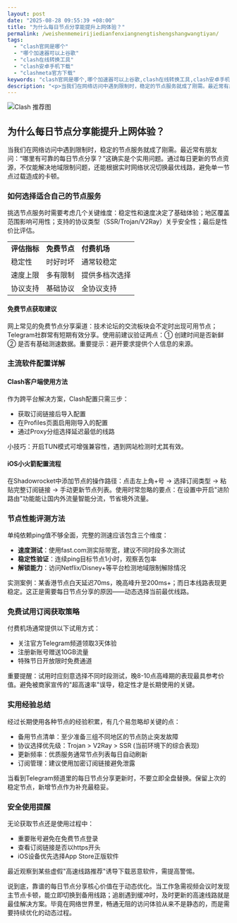 ```yaml
---
layout: post
date: "2025-08-28 09:55:39 +08:00"
title: "为什么每日节点分享能提升上网体验？"
permalink: /weishenmemeirijiedianfenxiangnengtishengshangwangtiyan/
tags:
  - "clash官网是哪个"
  - "哪个加速器可以上谷歌"
  - "clash在线转换工具"
  - "clash安卓手机下载"
  - "clashmeta官方下载"
keywords: "clash官网是哪个,哪个加速器可以上谷歌,clash在线转换工具,clash安卓手机下载,clashmeta官方下载"
description: "<p>当我们在网络访问中遇到限制时，稳定的节点服务就成了刚需。最近常有朋友问：“哪里有可靠的每日节点分享？”这确实是个实用问题。通过每日更新的节点资源，不仅能解决地域限制问题，还能根据实时网络状况切换最优线路，避免单一节点过载造成的卡顿。</p>"
---
```


![Clash 推荐图](https://clashjd.github.io/assets/img/clash订阅节点购买.png)

## 为什么每日节点分享能提升上网体验？

<p>当我们在网络访问中遇到限制时，稳定的节点服务就成了刚需。最近常有朋友问：“哪里有可靠的每日节点分享？”这确实是个实用问题。通过每日更新的节点资源，不仅能解决地域限制问题，还能根据实时网络状况切换最优线路，避免单一节点过载造成的卡顿。</p>
<h3>如何选择适合自己的节点服务</h3>
<p>挑选节点服务时需要考虑几个关键维度：稳定性和速度决定了基础体验；地区覆盖范围影响可用性；支持的协议类型（SSR/Trojan/V2Ray）关乎安全性；最后是性价比评估。</p>
<table>
<tr>
<td><strong>评估指标</strong></td>
<td><strong>免费节点</strong></td>
<td><strong>付费机场</strong></td>
</tr>
<tr>
<td>稳定性</td>
<td>时好时坏</td>
<td>通常较稳定</td>
</tr>
<tr>
<td>速度上限</td>
<td>多有限制</td>
<td>提供多档次选择</td>
</tr>
<tr>
<td>协议支持</td>
<td>基础协议</td>
<td>全协议支持</td>
</tr>
</table>
<h4>免费节点获取建议</h4>
<p>网上常见的免费节点分享渠道：技术论坛的交流板块会不定时出现可用节点；Telegram社群常有短期有效分享。使用前建议验证两点：① 创建时间是否新鲜 ② 是否有基础测速数据。重要提示：避开要求提供个人信息的来源。</p>
<h3>主流软件配置详解</h3>
<h4>Clash客户端使用方法</h4>
<p>作为跨平台解决方案，Clash配置只需三步：</p>
<ul>
<li>获取订阅链接后导入配置</li>
<li>在Profiles页面启用刚导入的配置</li>
<li>通过Proxy分组选择延迟最低的线路</li>
</ul>
<p>小技巧：开启TUN模式可增强兼容性，遇到网站检测时尤其有效。</p>
<h4>iOS小火箭配置流程</h4>
<p>在Shadowrocket中添加节点的操作路径：点击左上角+号 → 选择订阅类型 → 粘贴完整订阅链接 → 手动更新节点列表。使用时常忽略的要点：在设置中开启"进阶路由"功能能让国内外流量智能分流，节省境外流量。</p>
<h3>节点性能评测方法</h3>
<p>单纯依赖ping值不够全面，完整的测速应该包含三个维度：</p>
<ul>
<li><strong>速度测试</strong>：使用fast.com测实际带宽，建议不同时段多次测试</li>
<li><strong>稳定性验证</strong>：连续ping目标节点1小时，观察丢包率</li>
<li><strong>解锁能力</strong>：访问Netflix/Disney+等平台检测地域限制解除情况</li>
</ul>
<p>实测案例：某香港节点白天延迟70ms，晚高峰升至200ms+；而日本线路表现更稳定。这正是需要每日节点分享的原因——动态选择当前最优线路。</p>
<h3>免费试用订阅获取策略</h3>
<p>付费机场通常提供以下试用方式：</p>
<ul>
<li>关注官方Telegram频道领取3天体验</li>
<li>注册新账号赠送10GB流量</li>
<li>特殊节日开放限时免费通道</li>
</ul>
<p>重要提醒：试用时应刻意选择不同时段测试，晚8-10点高峰期的表现最具参考价值。避免被商家宣传的"超高速率"误导，稳定性才是长期使用的关键。</p>
<h3>实用经验总结</h3>
<p>经过长期使用各种节点的经验积累，有几个易忽略却关键的点：</p>
<ul>
<li>备用节点清单：至少准备三组不同地区的节点防止突发故障</li>
<li>协议选择优先级：Trojan > V2Ray > SSR (当前环境下的综合表现)</li>
<li>更新频率：优质服务通常节点列表每日自动刷新</li>
<li>订阅管理：建议使用加密订阅链接避免泄露</li>
</ul>
<p>当看到Telegram频道里的每日节点分享更新时，不要立即全盘替换。保留上次的稳定节点，新增节点作为补充最稳妥。</p>
<h3>安全使用提醒</h3>
<p>无论获取节点还是使用过程中：</p>
<ul>
<li>重要账号避免在免费节点登录</li>
<li>查看订阅链接是否以https开头</li>
<li>iOS设备优先选择App Store正版软件</li>
</ul>
<p>最近观察到某些虚假"高速线路推荐"诱导下载恶意软件，需提高警惕。</p>
<p>说到底，靠谱的每日节点分享核心价值在于动态优化。当工作急需视频会议时发现主节点卡顿，能立即切换到备用线路；追剧遇到缓冲时，及时更新的高速线路就是最佳解决方案。毕竟在网络世界里，畅通无阻的访问体验从来不是静态的，而是需要持续优化的动态过程。</p>